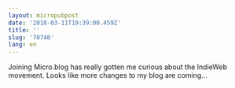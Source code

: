```yaml
---
layout: micropubpost
date: '2018-03-11T19:39:00.459Z'
title: ''
slug: '70740'
lang: en
---
```

Joining Micro.blog has really gotten me curious about the IndieWeb movement. Looks like more changes to my blog are coming...
